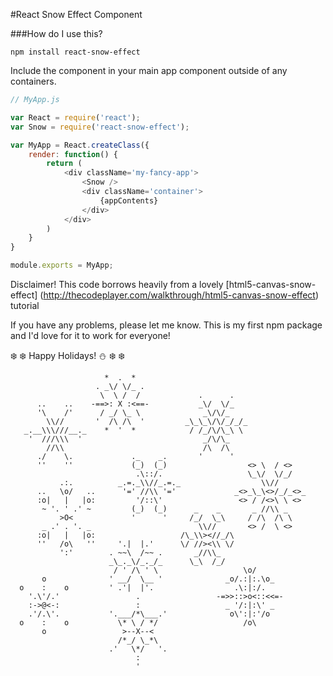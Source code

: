 #React Snow Effect Component

###How do I use this?
```
npm install react-snow-effect
```

Include the component in your main app component outside of any containers.
```js
// MyApp.js

var React = require('react');
var Snow = require('react-snow-effect');

var MyApp = React.createClass({
	render: function() {
		return (
			<div className='my-fancy-app'>
				<Snow />
				<div className='container'>
					{appContents}
				</div>
			</div>
		)
	}
}

module.exports = MyApp;
```

Disclaimer! This code borrows heavily from a lovely [html5-canvas-snow-effect] (http://thecodeplayer.com/walkthrough/html5-canvas-snow-effect) tutorial

If you have any problems, please let me know. This is my first npm package and I'd love for it to work for everyone!

:snowflake: :snowflake: Happy Holidays! :snowman: :snowflake: :snowflake:

                         *  .  *
                       . _\/ \/_ .
                        \  \ /  /             .      .   
          ..    ..    -==>: X :<==-           _\/  \/_
          '\    /'      / _/ \_ \              _\/\/_
            \\//       '  /\ /\  '         _\_\_\/\/_/_/_
       _.__\\\///__._    *  '  *            / /_/\/\_\ \
        '  ///\\\  '                           _/\/\_
            //\\                               /\  /\ 
          ./    \.             ._    _.       '      '
          ''    ''             (_)  (_)                  <> \  / <>
                                .\::/.                   \_\/  \/_/ 
               .:.          _.=._\\//_.=._                  \\//
          ..   \o/   ..      '=' //\\ '='             _<>_\_\<>/_/_<>_
          :o|   |   |o:         '/::\'                 <> / /<>\ \ <>
           ~ '. ' .' ~         (_)  (_)      _    _       _ //\\ _
               >O<             '      '     /_/  \_\     / /\  /\ \
           _ .' . '. _                        \\//       <> /  \ <>
          :o|   |   |o:                   /\_\\><//_/\
          ''   /o\   ''     '.|  |.'      \/ //><\\ \/
               ':'        . ~~\  /~~ .       _//\\_
                          _\_._\/_._/_      \_\  /_/ 
                           / ' /\ ' \                   \o/
           o              ' __/  \__ '              _o/.:|:.\o_
      o    :    o         ' .'|  |'.                  .\:|:/.
        '.\'/.'                 .                 -=>>::>o<::<<=-
        :->@<-:                 :                   _ '/:|:\' _
        .'/.\'.           '.___/*\___.'              o\':|:'/o 
      o    :    o           \* \ / */                   /o\
           o                 >--X--<
                            /*_/ \_*\
                          .'   \*/   '.
                                :
                                '
